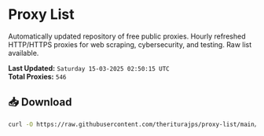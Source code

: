 # Proxy List

Automatically updated repository of free public proxies. Hourly refreshed HTTP/HTTPS proxies for web scraping, cybersecurity, and testing. Raw list available.

**Last Updated:** `Saturday 15-03-2025 02:50:15 UTC`  
**Total Proxies:** `546`

## 📥 Download
```bash
curl -O https://raw.githubusercontent.com/theriturajps/proxy-list/main/proxies.txt

